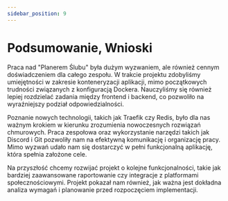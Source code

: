```yaml
---
sidebar_position: 9
---
```

# Podsumowanie, Wnioski

Praca nad "Planerem Ślubu" była dużym wyzwaniem, ale również cennym doświadczeniem dla całego zespołu. W trakcie projektu zdobyliśmy umiejętności w zakresie konteneryzacji aplikacji, mimo początkowych trudności związanych z konfiguracją Dockera. Nauczyliśmy się również lepiej rozdzielać zadania między frontend i backend, co pozwoliło na wyraźniejszy podział odpowiedzialności.

Poznanie nowych technologii, takich jak Traefik czy Redis, było dla nas ważnym krokiem w kierunku zrozumienia nowoczesnych rozwiązań chmurowych. Praca zespołowa oraz wykorzystanie narzędzi takich jak Discord i Git pozwoliły nam na efektywną komunikację i organizację pracy. Mimo wyzwań udało nam się dostarczyć w pełni funkcjonalną aplikację, która spełnia założone cele.

Na przyszłość chcemy rozwijać projekt o kolejne funkcjonalności, takie jak bardziej zaawansowane raportowanie czy integracje z platformami społecznościowymi. Projekt pokazał nam również, jak ważna jest dokładna analiza wymagań i planowanie przed rozpoczęciem implementacji.